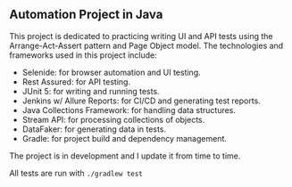 ## Automation Project in Java

This project is dedicated to practicing writing UI and API tests using the Arrange-Act-Assert pattern and Page Object model.
The technologies and frameworks used in this project include:

- Selenide: for browser automation and UI testing.
- Rest Assured: for API testing.
- JUnit 5: for writing and running tests.
- Jenkins w/ Allure Reports: for CI/CD and generating test reports.
- Java Collections Framework: for handling data structures.
- Stream API: for processing collections of objects.
- DataFaker: for generating data in tests.
- Gradle: for project build and dependency management.

The project is in development and I update it from time to time.

All tests are run with ```./gradlew test```
